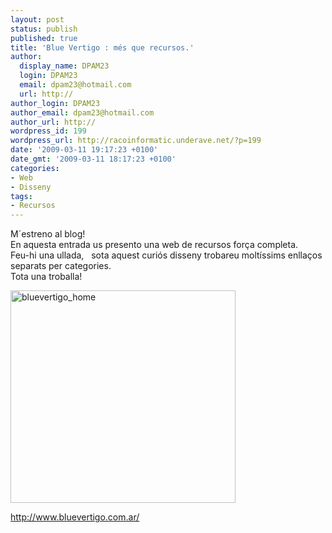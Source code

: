 ```yaml
---
layout: post
status: publish
published: true
title: 'Blue Vertigo : més que recursos.'
author:
  display_name: DPAM23
  login: DPAM23
  email: dpam23@hotmail.com
  url: http://
author_login: DPAM23
author_email: dpam23@hotmail.com
author_url: http://
wordpress_id: 199
wordpress_url: http://racoinformatic.underave.net/?p=199
date: '2009-03-11 19:17:23 +0100'
date_gmt: '2009-03-11 18:17:23 +0100'
categories:
- Web
- Disseny
tags:
- Recursos
---
```


M´estreno al blog!<br />
En aquesta entrada us presento una web de recursos força completa.<br />
Feu-hi una ullada,   sota aquest curiós disseny trobareu moltíssims enllaços separats per categories.<br />
Tota una troballa!

<a title="Blue Vertigo" href="http://www.bluevertigo.com.ar/" target="_blank"><img class="aligncenter size-full wp-image-200" title="bluevertigo_home" src="http://racoinformatic.underave.net/wp-content/uploads/2009/03/bluevertigo_home.gif" alt="bluevertigo_home" width="360" height="340" /></a>

<a href="http://www.bluevertigo.com.ar/" target="_blank">http://www.bluevertigo.com.ar/</a>
